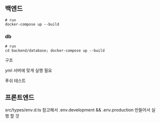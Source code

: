 ## 백엔드

```
# run
docker-compose up --build
```

### db
```
# run
cd backend/database; docker-compose up --build
```

구조 

yml 서버에 맞게 실행 필요

푸쉬 테스트

## 프론트엔드

src/types/env.d.ts 참고해서 .env.development && .env.production 만들어서 실행 할 것

